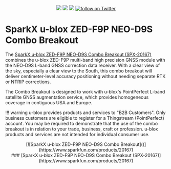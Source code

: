 <p align="center">
  <a href="https://github.com/sparkfunX/u-blox_ZED-F9P_NEO-D9S_Combo_Breakout/issues" alt="Issues">
    <img src="https://img.shields.io/github/issues/sparkfunX/u-blox_ZED-F9P_NEO-D9S_Combo_Breakout.svg" /></a>
  <a href="https://github.com/sparkfunX/u-blox_ZED-F9P_NEO-D9S_Combo_Breakout/actions" alt="Actions">
    <img src="https://github.com/sparkfunX/u-blox_ZED-F9P_NEO-D9S_Combo_Breakout/actions/workflows/mkdocs.yml/badge.svg" /></a>
  <a href="https://github.com/sparkfunX/u-blox_ZED-F9P_NEO-D9S_Combo_Breakout/blob/main/LICENSE.md" alt="License">
    <img src="https://img.shields.io/badge/license-CC%20BY--SA%204.0-EF9421.svg" /></a>
  <a href="https://twitter.com/intent/follow?screen_name=sparkfun">
    <img src="https://img.shields.io/twitter/follow/sparkfun.svg?style=social&logo=twitter" alt="follow on Twitter"></a>
</p>

# SparkX u-blox ZED-F9P NEO-D9S Combo Breakout

The [SparkX u-blox ZED-F9P NEO-D9S Combo Breakout (SPX-20167)](https://www.sparkfun.com/products/20167) combines the u-blox ZED-F9P multi-band high precision GNSS module
with the NEO-D9S L-band GNSS correction data receiver. With a clear view of the sky, especially a clear view to the South, this combo breakout will deliver centimeter-level
accuracy positioning without needing separate RTK or NTRIP corrections.

The Combo Breakout is designed to work with u-blox's PointPerfect L-band satellite GNSS augmentation service, which provides homogeneous coverage in contiguous USA and Europe.

!!! warning
    u-blox provides products and services to "B2B Customers". Only business customers are eligible to register for a Thingstream (PointPerfect) account. You may be required to demonstrate that the use of the combo breakout is in relation to your trade, business, craft or profession. u-blox products and services are not intended for individual consumer use.

<center>
[![SparkX u-blox ZED-F9P NEO-D9S Combo Breakout]()](https://www.sparkfun.com/products/20167)
<br>
### [SparkX u-blox ZED-F9P NEO-D9S Combo Breakout (SPX-20167)](https://www.sparkfun.com/products/20167)
</center>


